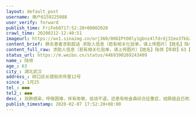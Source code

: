 ```yaml
---
layout: default_post
username: 用户6159225088
user_verify: forward
publish_time: FriFeb0717:52:20+08002020
crawl_time: 20200212-12:40:51
imageurl: https://wx1.sinaimg.cn/orj360/006IPtO8ly1gbnz4lfdrdj32eo37kb2b.jpg
content_brief: 肺炎患者求助超话 求助人信息（若有相关化验单，请上传图片）【姓名】陆领【年龄】63【所在城市】湖北武汉【所在小区、社区】硚口区长堤街庆传里12号【患病时间】1月25【联系方式】●●●【其他紧急联系人】●●●【病情描述】双肺感染，呼吸困难，伴有咳嗽，低烧不退，还患有帕 ...全文
content_full_raw: 求助人信息（若有相关化验单，请上传图片）【姓名】陆领【年龄】63【所在城市】湖北武汉【所在小区、社区】硚口区长堤街庆传里12号【患病时间】1月25【联系方式】●●●【其他紧急联系人】●●●【病情描述】双肺感染，呼吸困难，伴有咳嗽，低烧不退，还患有帕金森综合征重症，结肠癌且已改道，人已经轻度昏迷，生命垂危急需住院治疗，人命关天望得到重视，求助于2020.02.0717:40武汉
status_url: https://m.weibo.cn/status/4469390269243409
name_: 陆领
age_: 63
city_: 湖北武汉
address_: 硚口区长堤街庆传里12号
since_: 1月25
tel_: ●●●
tel2_: ●●●
desc_: 双肺感染，呼吸困难，伴有咳嗽，低烧不退，还患有帕金森综合征重症，结肠癌且已改道，人已经轻度昏迷，生命垂危急需住院治疗，人命关天望得到重视，求助于2020.02.071740武汉
publish_timestamp: 2020-02-07 17:52:20+08:00
---
```

